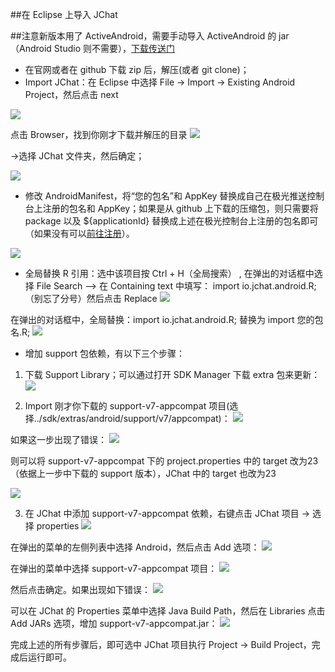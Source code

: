 ##在 Eclipse 上导入 JChat

##注意新版本用了 ActiveAndroid，需要手动导入 ActiveAndroid 的 jar（Android Studio 则不需要），[下载传送门](https://github.com/pardom/ActiveAndroid/downloads)

- 在官网或者在 github 下载 zip 后，解压(或者 git clone)；
- Import JChat：在 Eclipse 中选择 File -> Import -> Existing Android Project，然后点击 next

![](https://github.com/KenChoi1992/SomeArticles/blob/master/screenshots/import.PNG)

点击 Browser，找到你刚才下载并解压的目录
![](https://github.com/KenChoi1992/SomeArticles/blob/master/screenshots/import2.PNG)

->选择 JChat 文件夹，然后确定；

![](https://github.com/KenChoi1992/SomeArticles/blob/master/screenshots/QQ%CD%BC%C6%AC20160504112620.png)

- 修改 AndroidManifest，将“您的包名”和 AppKey 替换成自己在极光推送控制台上注册的包名和 AppKey；如果是从 github 上下载的压缩包，则只需要将 package 以及 ${applicationId} 替换成上述在极光控制台上注册的包名即可（如果没有可以[前往注册](https://www.jpush.cn/)）。

![](https://github.com/KenChoi1992/SomeArticles/blob/master/screenshots/QQ%CD%BC%C6%AC20160504112150.png)

- 全局替换 R 引用：选中该项目按 Ctrl + H（全局搜索） , 在弹出的对话框中选择 File Search --> 在 Containing text 中填写：
import io.jchat.android.R; （别忘了分号）然后点击 Replace
![](https://github.com/KenChoi1992/SomeArticles/blob/master/screenshots/replace.png)

在弹出的对话框中，全局替换：import io.jchat.android.R; 替换为 import 您的包名.R;
![](https://github.com/KenChoi1992/SomeArticles/blob/master/screenshots/replace2.png)

- 增加 support 包依赖，有以下三个步骤：
 1. 下载 Support Library；可以通过打开 SDK Manager 下载 extra 包来更新：
 ![](https://github.com/KenChoi1992/SomeArticles/blob/master/screenshots/QQ%CD%BC%C6%AC20160504112751.png) 

 2. Import 刚才你下载的 support-v7-appcompat 项目(选择../sdk/extras/android/support/v7/appcompat)：
 ![](https://github.com/KenChoi1992/SomeArticles/blob/master/screenshots/import4.PNG)

 如果这一步出现了错误：
 ![](https://github.com/KenChoi1992/SomeArticles/blob/master/screenshots/cuowu1.PNG)
 
 则可以将 support-v7-appcompat 下的 project.properties 中的 target 改为23（依据上一步中下载的 support 版本），JChat 中的 target 也改为23
 
 ![](https://github.com/KenChoi1992/SomeArticles/blob/master/screenshots/project.properties.PNG)
 
 3. 在 JChat 中添加 support-v7-appcompat 依赖，右键点击 JChat 项目 -> 选择 properties
 ![](https://github.com/KenChoi1992/SomeArticles/blob/master/screenshots/QQ%CD%BC%C6%AC20160504111420.png)

 在弹出的菜单的左侧列表中选择 Android，然后点击 Add 选项：
 ![](https://github.com/KenChoi1992/SomeArticles/blob/master/screenshots/QQ%CD%BC%C6%AC20160504111454.png)
 
 在弹出的菜单中选择 support-v7-appcompat 项目：
 ![](https://github.com/KenChoi1992/SomeArticles/blob/master/screenshots/QQ%CD%BC%C6%AC20160504111521.png)
 
 然后点击确定。如果出现如下错误：
 ![](https://github.com/KenChoi1992/SomeArticles/blob/master/screenshots/cuowu.png)
 
 可以在 JChat 的 Properties 菜单中选择 Java Build Path，然后在 Libraries 点击 Add JARs 选项，增加 support-v7-appcompat.jar：
 ![](https://github.com/KenChoi1992/SomeArticles/blob/master/screenshots/cuowu2.png)
 
完成上述的所有步骤后，即可选中 JChat 项目执行 Project -> Build Project，完成后运行即可。
